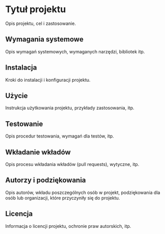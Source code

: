 # Tytuł projektu

Opis projektu, cel i zastosowanie.

## Wymagania systemowe

Opis wymagań systemowych, wymaganych narzędzi, bibliotek itp.

## Instalacja

Kroki do instalacji i konfiguracji projektu.

## Użycie

Instrukcja użytkowania projektu, przykłady zastosowania, itp.

## Testowanie

Opis procedur testowania, wymagań dla testów, itp.

## Wkładanie wkładów

Opis procesu wkładania wkładów (pull requests), wytyczne, itp.

## Autorzy i podziękowania

Opis autorów, wkładu poszczególnych osób w projekt, podziękowania dla osób lub organizacji, które przyczyniły się do projektu.

## Licencja

Informacja o licencji projektu, ochronie praw autorskich, itp.
